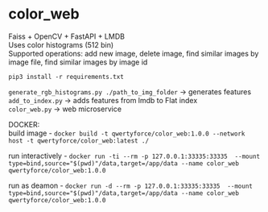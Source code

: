 # color_web
Faiss + OpenCV + FastAPI + LMDB <br>
Uses color histograms (512 bin) <br>
Supported operations: add new image, delete image, find similar images by image file, find similar images by image id

```pip3 install -r requirements.txt```

```generate_rgb_histograms.py ./path_to_img_folder``` -> generates features  
```add_to_index.py``` -> adds features from lmdb to Flat index  
```color_web.py``` -> web microservice  

DOCKER:  
build image - ```docker build -t qwertyforce/color_web:1.0.0 --network host -t qwertyforce/color_web:latest ./```  
  
run interactively - ```docker run -ti --rm -p 127.0.0.1:33335:33335  --mount type=bind,source="$(pwd)"/data,target=/app/data --name color_web qwertyforce/color_web:1.0.0```  
  
run as deamon - ```docker run -d --rm -p 127.0.0.1:33335:33335  --mount type=bind,source="$(pwd)"/data,target=/app/data --name color_web qwertyforce/color_web:1.0.0 ```  

